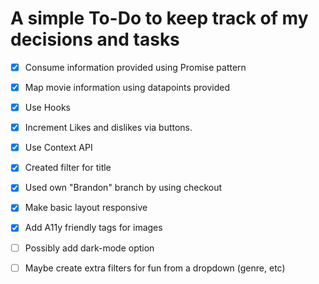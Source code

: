 # A simple To-Do to keep track of my decisions and tasks

- [x] Consume information provided using Promise pattern
- [x] Map movie information using datapoints provided
- [x] Use Hooks
- [x] Increment Likes and dislikes via buttons.
- [x] Use Context API
- [x] Created filter for title
- [x] Used own "Brandon" branch by using checkout
- [x] Make basic layout responsive
- [x] Add A11y friendly tags for images
- [ ] Possibly add dark-mode option
- [ ] Maybe create extra filters for fun from a dropdown (genre, etc)
  